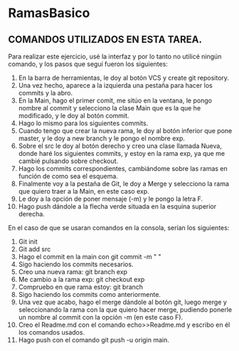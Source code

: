 # RamasBasico

## COMANDOS UTILIZADOS EN ESTA TAREA.
Para realizar este ejercicio, usé la interfaz y por lo tanto no utilicé ningún comando, y los pasos que seguí fueron 
los siguientes:

1. En la barra de herramientas, le doy al botón VCS y create git repository.
2. Una vez hecho, aparece a la izquierda una pestaña para hacer los commits y la abro.
3. En la Main, hago el primer comit, me sitúo en la ventana, le pongo nombre al commit y selecciono la clase Main que
es la que he modificado, y le doy al botón commit.
4. Hago lo mismo para los siguientes commits.
5. Cuando tengo que crear la nueva rama, le doy al botón inferior que pone master, y le doy a new branch y le pongo el 
nombre exp.
6. Sobre el src le doy al botón derecho y creo una clase llamada Nueva, donde haré los siguientes commits, y estoy en 
la rama exp, ya que me cambié pulsando sobre checkout.
7. Hago los commits correspondientes, cambiándome sobre las ramas en función de como sea el esquema.
8. Finalmente voy a la pestaña de Git, le doy a Merge y selecciono la rama que quiero traer a la Main, en este caso exp.
9. Le doy a la opción de poner mensaje (-m) y le pongo la letra F.
10. Hago push dándole a la flecha verde situada en la esquina superior derecha.

En el caso de que se usaran comandos en la consola, serían los siguientes:
1. Git init
2. Git add src
3. Hago el commit en la main con git commit -m " "
4. Sigo haciendo los commits necesarios.
5. Creo una nueva rama: git branch exp
6. Me cambio a la rama exp: git checkout exp
7. Compruebo en que rama estoy: git branch
8. Sigo haciendo los commits como anteriormente.
9. Una vez que acabo, hago el merge dándole al botón git, luego merge y seleccionando la rama con la que quiero hacer
merge, pudiendo ponerle un nombre al commit con la opción -m (en este caso F).
10. Creo el Readme.md con el comando echo>>Readme.md y escribo en él los comandos usados.
11. Hago push con el comando git push -u origin main.
